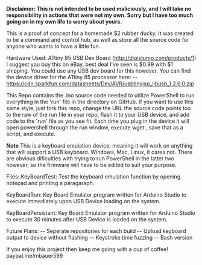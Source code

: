 **Disclaimer: This is not intended to be used maliciously, and I will take no responsibility in actions that were not my own. Sorry but I have too much going on in my own life to worry about yours.**

This is a proof of concept for a homemade $2 rubber ducky. It was created to be a command and control hub, as well as store all the source code for anyone who wants to have a little fun. 

Hardware Used:
  ATtiny 85 USB Dev Board (http://digistump.com/products/1)
    I suggest you buy this on eBay, best deal I've seen is $0.99 with $1 shipping. You could use any USB dev board for this however. 
    You can find the device driver for the ATtiny 85 processor here:
       -- https://cdn.sparkfun.com/datasheets/Dev/AVR/usbtinyisp_libusb_1.2.6.0.zip

This Repo contains the .ino source code needed to utilize PowerShell to run everything in the 'run' file in the directory on GitHub. If you want to use this same style, just fork this repo, change the URL the source code points too to the raw of the run file in your repo, flash it to your USB device, and add code to the 'run' file as you see fit. Each time you plug in the device it will open powershell through the run window, execute wget <URL to raw of run file>, save that as a script, and execute.

**Note**
This is a keyboard emulation device, meaning it will work on anything that will support a USB keyboard. Windows, Mac, Linux, it cares not. There are obvious dificulties with trying to run PowerShell in the latter two however, so the firmware will have to be edited to suit your purpose.


Files:
KeyBoardTest:
Test the keyboard emulation function by opening notepad and printing a paragaraph.

KeyBoardRun:
Key Board Emulator program written for Arduino Studio to execute immediately upon USB Device loading on the system.

KeyBoardPersistant:
Key Board Emulator program written for Arduino Studio to execute 30 minutes after USB Device is loaded on the system.


Future Plans:
  -- Seperate repositories for each build
  -- Upload keyboard output to device without flashing
  -- Keystroke time fuzzing
  -- Bash version
  
  
  If you enjoy this project then keep me going with a cup of coffee! paypal.me/mbauer599
